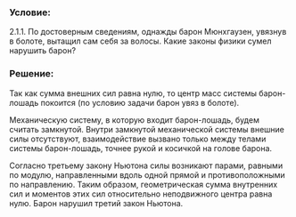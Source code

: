 ###  Условие:

$2.1.1.$ По достоверным сведениям, однажды барон Мюнхгаузен, увязнув в болоте, вытащил сам себя за волосы. Какие законы физики сумел нарушить барон?

###  Решение:

Так как сумма внешних сил равна нулю, то центр масс системы барон-лошадь покоится (по условию задачи барон увяз в болоте).

Механическую систему, в которую входит барон-лошадь, будем считать замкнутой. Внутри замкнутой механической системы внешние силы отсутствуют, взаимодействие вызвано только между телами системы барон-лошадь, точнее рукой и косичкой на голове барона.

Согласно третьему закону Ньютона силы возникают парами, равными по модулю, направленными вдоль одной прямой и противоположными по направлению. Таким образом, геометрическая сумма внутренних сил и моментов этих сил относительно неподвижного центра равна нулю. Барон нарушил третий закон Ньютона.